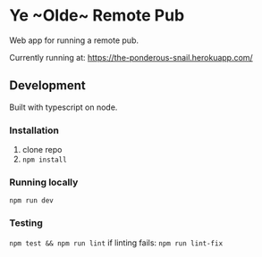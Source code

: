 # Ye ~Olde~ Remote Pub
Web app for running a remote pub.

Currently running at: https://the-ponderous-snail.herokuapp.com/

## Development
Built with typescript on node.

### Installation
1. clone repo
2. `npm install`

### Running locally
`npm run dev`

### Testing
`npm test && npm run lint`
if linting fails:
`npm run lint-fix`